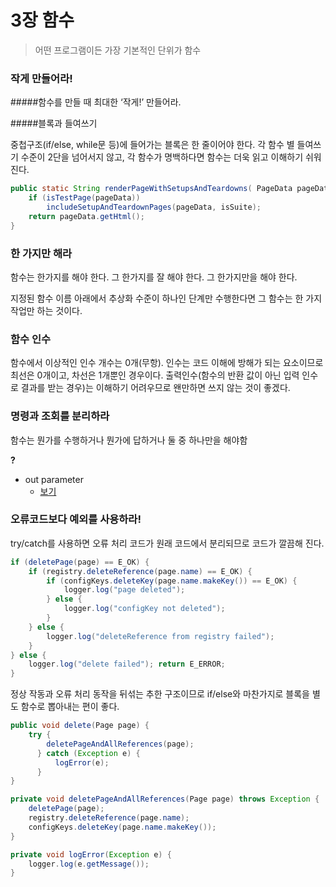 # 3장 함수

>  어떤 프로그램이든 가장 기본적인 단위가 함수

### 작게 만들어라!

#####함수를 만들 때 최대한 ‘작게!’ 만들어라.

#####블록과 들여쓰기

중첩구조(if/else, while문 등)에 들어가는 블록은 한 줄이어야 한다. 각 함수 별 들여쓰기 수준이 2단을 넘어서지 않고, 각 함수가 명백하다면 함수는 더욱 읽고 이해하기 쉬워진다.

```java
public static String renderPageWithSetupsAndTeardowns( PageData pageData, boolean isSuite) throws Exception { 
    if (isTestPage(pageData)) 
        includeSetupAndTeardownPages(pageData, isSuite); 
    return pageData.getHtml();
}
```

### 한 가지만 해라

함수는 한가지를 해야 한다. 그 한가지를 잘 해야 한다. 그 한가지만을 해야 한다.

지정된 함수 이름 아래에서 추상화 수준이 하나인 단계만 수행한다면 그 함수는 한 가지 작업만 하는 것이다.



### 함수 인수

함수에서 이상적인 인수 개수는 0개(무항). 인수는 코드 이해에 방해가 되는 요소이므로 최선은 0개이고, 차선은 1개뿐인 경우이다. 출력인수(함수의 반환 값이 아닌 입력 인수로 결과를 받는 경우)는 이해하기 어려우므로 왠만하면 쓰지 않는 것이 좋겠다.



### 명령과 조회를 분리하라

함수는 뭔가를 수행하거나 뭔가에 답하거나 둘 중 하나만을 해야함

**?**

- out parameter 
  - [보기](http://www.javacamp.org/javavscsharp/outparam.html)

### 오류코드보다 예외를 사용하라!

try/catch를 사용하면 오류 처리 코드가 원래 코드에서 분리되므로 코드가 깔끔해 진다.



```java
if (deletePage(page) == E_OK) {
    if (registry.deleteReference(page.name) == E_OK) {
        if (configKeys.deleteKey(page.name.makeKey()) == E_OK) {
            logger.log("page deleted");
        } else {
            logger.log("configKey not deleted");
        }
    } else {
        logger.log("deleteReference from registry failed"); 
    } 
} else {
    logger.log("delete failed"); return E_ERROR;
}

```

정상 작동과 오류 처리 동작을 뒤섞는 추한 구조이므로 if/else와 마찬가지로 블록을 별도 함수로 뽑아내는 편이 좋다.

```java
public void delete(Page page) {
    try {
        deletePageAndAllReferences(page);
      } catch (Exception e) {
          logError(e);
      }
}

private void deletePageAndAllReferences(Page page) throws Exception { 
    deletePage(page);
    registry.deleteReference(page.name); 
    configKeys.deleteKey(page.name.makeKey());
}

private void logError(Exception e) { 
    logger.log(e.getMessage());
}
```